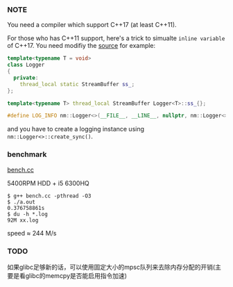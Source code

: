 ### NOTE

You need a compiler which support C++17 (at least C++11).

For those who has C++11 support, here's a trick to simualte `inline variable` of C++17. You need modifiy the [source](./logging.h)
for example:
```c++
template<typename T = void>
class Logger
{
  private:
    thread_local static StreamBuffer ss_;
};

template<typename T> thread_local StreamBuffer Logger<T>::ss_{};

#define LOG_INFO nm::Logger<>(__FILE__, __LINE__, nullptr, nm::Logger<>::INFO)
```
and you have to create a logging instance using `nm::Logger<>::create_sync()`.

### benchmark

[bench.cc](./bench.cc)

5400RPM HDD + i5 6300HQ
```
$ g++ bench.cc -pthread -O3
$ ./a.out
0.376758861s
$ du -h *.log
92M xx.log
```
speed ≈ 244 M/s

### TODO
如果glibc足够新的话，可以使用固定大小的mpsc队列来去除内存分配的开销(主要是看glibc的memcpy是否能启用指令加速)
